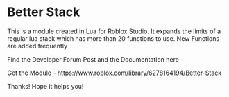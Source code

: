 # Better Stack
This is a module created in Lua for Roblox Studio. It expands the limits of a regular lua stack which has more than 20 functions to use. New Functions are added frequently

Find the Developer Forum Post and the Documentation here - 

Get the Module - https://www.roblox.com/library/6278164194/Better-Stack

Thanks! Hope it helps you!
